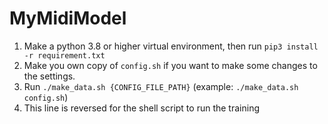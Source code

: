 # MyMidiModel

1. Make a python 3.8 or higher virtual environment, then run `pip3 install -r requirement.txt`
2. Make you own copy of `config.sh` if you want to make some changes to the settings.
3. Run `./make_data.sh {CONFIG_FILE_PATH}` (example: `./make_data.sh config.sh`)
4. This line is reversed for the shell script to run the training